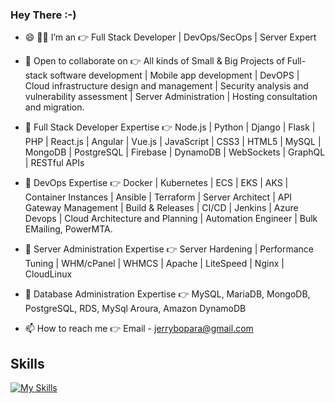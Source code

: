 ### Hey There :-) 

- 😄 :man_technologist:	I’m an :point_right: Full Stack Developer | DevOps/SecOps | Server Expert 
- 👯 Open to collaborate on :point_right: All kinds of Small & Big Projects of Full-stack software development | Mobile app development | DevOPS | Cloud infrastructure design and management | Security analysis and vulnerability assessment | Server Administration | Hosting consultation and migration.

- 💬 Full Stack Developer Expertise :point_right: Node.js | Python | Django | Flask | PHP | React.js | Angular | Vue.js | JavaScript | CSS3 | HTML5 | MySQL | MongoDB | PostgreSQL | Firebase | DynamoDB | WebSockets | GraphQL | RESTful APIs

- 💬 DevOps Expertise :point_right: Docker | Kubernetes | ECS | EKS | AKS | Container Instances | Ansible | Terraform | Server Architect | API Gateway Management | Build & Releases | CI/CD | Jenkins | Azure Devops | Cloud Architecture and Planning | Automation Engineer | Bulk EMailing, PowerMTA.

- 💬 Server Administration Expertise :point_right: Server Hardening | Performance Tuning | WHM/cPanel | WHMCS | Apache | LiteSpeed | Nginx | CloudLinux
 
- 💬 Database Administration Expertise :point_right: MySQL, MariaDB, MongoDB, PostgreSQL, RDS, MySql Aroura, Amazon DynamoDB

- 📫 How to reach me :point_right: Email - jerrybopara@gmail.com

## Skills
[![My Skills](https://skillicons.dev/icons?i=nodejs,py,nestjs,nextjs,react,vue,js,threejs,webflow,jquery,html,tailwind,css,django,flask,alpinejs,angular,flutter,mongodb,mysql,dynamodb,graphql,sqlite,github,git,gitlab,grafana,prometheus,elasticsearch,figma,ai,aws,gcp,azure,ansible,jenkins,terraform,docker,kubernetes&theme=light)](https://skillicons.dev)
<!-- ![](https://img.shields.io/badge/AWS-%23FF9900.svg?style=for-the-badge&logo=amazon-aws&logoColor=white)
![](https://img.shields.io/badge/Azure_DevOps-0078D7?style=for-the-badge&logo=azure-devops&logoColor=white)
![](https://img.shields.io/badge/Google_Cloud-4285F4?style=for-the-badge&logo=google-cloud&logoColor=white)
![](https://img.shields.io/badge/kubernetes-326ce5.svg?&style=for-the-badge&logo=kubernetes&logoColor=white)
![](https://img.shields.io/badge/Docker-2CA5E0?style=for-the-badge&logo=docker&logoColor=white)
![](https://img.shields.io/badge/GitHub_Actions-2088FF?style=for-the-badge&logo=github-actions&logoColor=white)
![](https://img.shields.io/badge/Ansible-000000?style=for-the-badge&logo=ansible&logoColor=white)
![](https://img.shields.io/badge/Jenkins-D24939?style=for-the-badge&logo=Jenkins&logoColor=white)
![](https://img.shields.io/badge/MySQL-005C84?style=for-the-badge&logo=mysql&logoColor=white)
![](https://img.shields.io/badge/MariaDB-003545?style=for-the-badge&logo=mariadb&logoColor=white)
![](https://img.shields.io/badge/Elastic_Search-005571?style=for-the-badge&logo=elasticsearch&logoColor=white)
![](https://img.shields.io/badge/Apache-D22128?style=for-the-badge&logo=Apache&logoColor=white)
![](https://img.shields.io/badge/Nginx-009639?style=for-the-badge&logo=nginx&logoColor=white)
![](https://img.shields.io/badge/Shell_Script-121011?style=for-the-badge&logo=gnu-bash&logoColor=white)
![](https://img.shields.io/badge/Python-FFD43B?style=for-the-badge&logo=python&logoColor=darkgreen)
<!-- -->
<!---### Hey There :-) 

- 😄 :man_technologist:	I’m an :point_right: Full Stack Developer | DevOps/SecOps | Server Expert 
- 👯 Open to collaborate on :point_right: All Kind of Small & Big Projects of DevOPS | Cloud Infrastructure | Security Analysis | Server Administration|Hosting Consultation.

- 💬 Full Stack Developer Expertise :point_right: Node.js | PHP | React | React Native | Vue.js | MySQL | Postgres | Mongo | GitHub |

- 💬 DevOps Expertise :point_right: Docker | Kubernetes | ECS | EKS | AKS | Container Instances | Ansible | Terraform | Server Architect | API Gateway Management | Build & Releases | CI/CD | Jenkins | Azure Devops | Cloud Architecture and Planning | Automation Engineer | Bulk EMailing, PowerMTA.

- 💬 Server Administration Expertise :point_right: Server Hardening | Performance Tuning | WHM/cPanel | WHMCS | Apache | LiteSpeed | Nginx | CloudLinux
 
- 💬 Database Administration Expertise :point_right: MySQL, MariaDB, MongoDB, PostgreSQL, RDS, MySql Aroura, Amazon DynamoDB

- 📫 How to reach me :point_right: Email - jerrytechbopara@gmail.com

## Skills
![](https://img.shields.io/badge/AWS-%23FF9900.svg?style=for-the-badge&logo=amazon-aws&logoColor=white)
![](https://img.shields.io/badge/Azure_DevOps-0078D7?style=for-the-badge&logo=azure-devops&logoColor=white)
![](https://img.shields.io/badge/Google_Cloud-4285F4?style=for-the-badge&logo=google-cloud&logoColor=white)
![](https://img.shields.io/badge/kubernetes-326ce5.svg?&style=for-the-badge&logo=kubernetes&logoColor=white)
![](https://img.shields.io/badge/Docker-2CA5E0?style=for-the-badge&logo=docker&logoColor=white)
![](https://img.shields.io/badge/GitHub_Actions-2088FF?style=for-the-badge&logo=github-actions&logoColor=white)
![](https://img.shields.io/badge/Ansible-000000?style=for-the-badge&logo=ansible&logoColor=white)
![](https://img.shields.io/badge/Jenkins-D24939?style=for-the-badge&logo=Jenkins&logoColor=white)
![](https://img.shields.io/badge/MySQL-005C84?style=for-the-badge&logo=mysql&logoColor=white)
![](https://img.shields.io/badge/MariaDB-003545?style=for-the-badge&logo=mariadb&logoColor=white)
![](https://img.shields.io/badge/Elastic_Search-005571?style=for-the-badge&logo=elasticsearch&logoColor=white)
![](https://img.shields.io/badge/Apache-D22128?style=for-the-badge&logo=Apache&logoColor=white)
![](https://img.shields.io/badge/Nginx-009639?style=for-the-badge&logo=nginx&logoColor=white)
![](https://img.shields.io/badge/Shell_Script-121011?style=for-the-badge&logo=gnu-bash&logoColor=white)
![](https://img.shields.io/badge/Python-FFD43B?style=for-the-badge&logo=python&logoColor=darkgreen)
<!--
<!---
